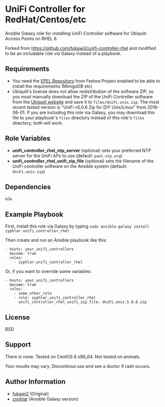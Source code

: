 UniFi Controller for RedHat/Centos/etc
======================================

Ansible Galaxy role for installing UniFi Controller software for Ubiquiti Access Points on RHEL 6.

Forked from https://github.com/fukawi2/unifi-controller-rhel and modified to be an includable role via Galaxy instead of a playbook.

Requirements
------------

- You need the [EPEL Repository](https://fedoraproject.org/wiki/EPEL) from Fedora Project enabled to be able to install the requirements (MongoDB etc)
- Ubiquiti's license does not allow redistribution of the software ZIP, so you must manually download the ZIP of the UniFi Controller software from the [Ubiquiti website](https://www.ubnt.com/download/unifi/) and save it to `files/UniFi.unix.zip`. The most recent tested version is "UniFi v5.0.6 Zip for DIY Unix/Linux" from 2016-06-01. If you are including this role via Galaxy, you may download this file to your playbook's `files` directory instead of this role's `files` directory; both will work.

Role Variables
--------------

- **unifi_controller_rhel_ntp_server** (optional) sets your preferred NTP server for the UniFi APs to use (default: `pool.ntp.org`)
- **unifi_controller_rhel_unifi_zip_file** (optional) sets the filename of the UniFi controller software on the Ansible system (default: `UniFi.unix.zip`)

Dependencies
------------

n/a

Example Playbook
----------------

First, install this role via Galaxy by typing `sudo ansible-galaxy install zyphlar.unifi_controller_rhel`

Then create and run an Ansible playbook like this:

    - hosts: your_unifi_controllers
      become: true
      roles:
        - zyphlar.unifi_controller_rhel

Or, if you want to override some variables:

    - hosts: your_unifi_controllers
      become: true
      roles:
        - some_other_role
        - role: zyphlar.unifi_controller_rhel
          unifi_controller_rhel_unifi_zip_file: UniFi.unix.5.0.6.zip

License
-------

BSD

Support
-------

There is none. Tested on CentOS 6 x86_64. Not tested on animals.

Your results may vary. Discontinue use and see a doctor if rash occurs.

Author Information
------------------

- [fukawi2](https://github.com/fukawi2) (Original)
- [zyphlar](https://github.com/zyphlar) (Ansible Galaxy version)
